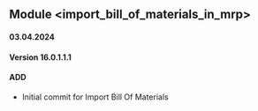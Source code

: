 ## Module <import_bill_of_materials_in_mrp>

#### 03.04.2024
#### Version 16.0.1.1.1
#### ADD
- Initial commit for Import Bill Of Materials
